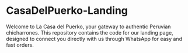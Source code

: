 # CasaDelPuerko-Landing
Welcome to La Casa del Puerko, your gateway to authentic Peruvian chicharrones. This repository contains the code for our landing page, designed to connect you directly with us through WhatsApp for easy and fast orders.
